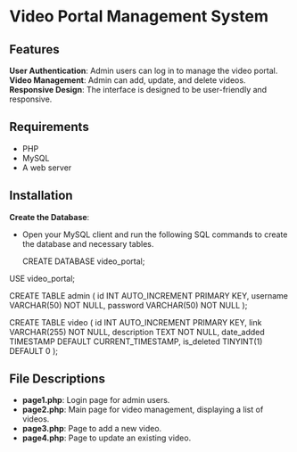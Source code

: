 # Video Portal Management System

## Features
**User Authentication**: Admin users can log in to manage the video portal.
**Video Management**: Admin can add, update, and delete videos.
**Responsive Design**: The interface is designed to be user-friendly and responsive.

## Requirements
- PHP
- MySQL
- A web server


## Installation
**Create the Database**:
- Open your MySQL client and run the following SQL commands to create the database and necessary tables.
  
  CREATE DATABASE video_portal;

USE video_portal;

CREATE TABLE admin (
    id INT AUTO_INCREMENT PRIMARY KEY,
    username VARCHAR(50) NOT NULL,
    password VARCHAR(50) NOT NULL
);

CREATE TABLE video (
    id INT AUTO_INCREMENT PRIMARY KEY,
    link VARCHAR(255) NOT NULL,
    description TEXT NOT NULL,
    date_added TIMESTAMP DEFAULT CURRENT_TIMESTAMP,
    is_deleted TINYINT(1) DEFAULT 0
);

## File Descriptions
- **page1.php**: Login page for admin users.
- **page2.php**: Main page for video management, displaying a list of videos.
- **page3.php**: Page to add a new video.
- **page4.php**: Page to update an existing video.
